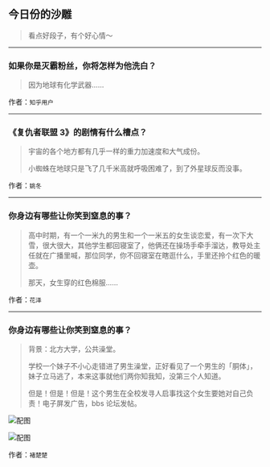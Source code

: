 ## 今日份的沙雕

> 看点好段子，有个好心情～


 
---

### 如果你是灭霸粉丝，你将怎样为他洗白？

> 因为地球有化学武器……


作者：`知乎用户`

---

### 《复仇者联盟 3》的剧情有什么槽点？

> 宇宙的各个地方都有几乎一样的重力加速度和大气成份。
> 
> 小蜘蛛在地球只是飞了几千米高就呼吸困难了，到了外星球反而没事。


作者：`姚冬`

---

### 你身边有哪些让你笑到窒息的事？

> 高中时期，有一个一米九的男生和一个一米五的女生谈恋爱，有一次下大雪，很大很大，其他学生都回寝室了，他俩还在操场手牵手溜达，教导处主任就在广播里喊，那位同学，你不回寝室在瞎逛什么，手里还拎个红色的暖壶。
> 
> 那天，女生穿的红色棉服……


作者：`花泽`

---

### 你身边有哪些让你笑到窒息的事？

> 背景：北方大学，公共澡堂。
> 
> 学校一个妹子不小心走错进了男生澡堂，正好看见了一个男生的「胴体」，妹子立马逃了，本来这事就他们两你知我知，没第三个人知道。
> 
> 但是！但是！但是！这个男生在全校发寻人启事找这个女生要她对自己负责！电子屏发广告，bbs 论坛发帖。



![配图](http://pic4.zhimg.com/70/v2-5e15628cd31f677ac3cf5065dbb235f3_b.jpg)



![配图](http://pic4.zhimg.com/70/v2-c098d28374e6c7aa58c61196669cd4f7_b.jpg)


作者：`褚楚楚`
